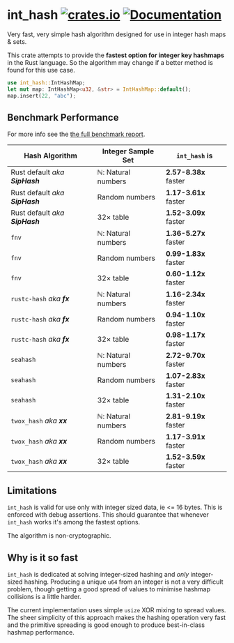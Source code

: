 int_hash
[![crates.io](https://img.shields.io/crates/v/int_hash.svg)](https://crates.io/crates/int_hash)
[![Documentation](https://docs.rs/int_hash/badge.svg)](https://docs.rs/int_hash)
================

Very fast, very simple hash algorithm designed for use in integer hash maps & sets.

This crate attempts to provide the **fastest option for integer key hashmaps** in the Rust language.
So the algorithm may change if a better method is found for this use case.

```rust
use int_hash::IntHashMap;
let mut map: IntHashMap<u32, &str> = IntHashMap::default();
map.insert(22, "abc");
```

## Benchmark Performance
For more info see the [the full benchmark report](bench_report.md).

Hash Algorithm | Integer Sample Set | `int_hash` is
--- | --- | ---
Rust default _aka **SipHash**_ | ℕ: Natural numbers | **2.57-8.38x** faster
Rust default _aka **SipHash**_ | Random numbers | **1.17-3.61x** faster
Rust default _aka **SipHash**_ | 32× table | **1.52-3.09x** faster
`fnv` | ℕ: Natural numbers | **1.36-5.27x** faster
`fnv` | Random numbers | **0.99-1.83x** faster
`fnv` | 32× table | **0.60-1.12x** faster
`rustc-hash` _aka **fx**_ | ℕ: Natural numbers | **1.16-2.34x** faster
`rustc-hash` _aka **fx**_ | Random numbers | **0.94-1.10x** faster
`rustc-hash` _aka **fx**_ | 32× table | **0.98-1.17x** faster
`seahash` | ℕ: Natural numbers | **2.72-9.70x** faster
`seahash` | Random numbers | **1.07-2.83x** faster
`seahash` | 32× table | **1.31-2.10x** faster
`twox_hash` _aka **xx**_ | ℕ: Natural numbers | **2.81-9.19x** faster
`twox_hash` _aka **xx**_ | Random numbers | **1.17-3.91x** faster
`twox_hash` _aka **xx**_ | 32× table | **1.52-3.59x** faster

## Limitations
`int_hash` is valid for use only with integer sized data, ie <= 16 bytes. This is enforced with debug assertions. This should guarantee that whenever `int_hash` works it's among the fastest options.

The algorithm is non-cryptographic.

## Why is it so fast
`int_hash` is dedicated at solving integer-sized hashing and _only_ integer-sized hashing. Producing a unique `u64` from an integer is not a very difficult problem, though getting a good spread of values to minimise hashmap collisions is a little harder.

The current implementation uses simple `usize` XOR mixing to spread values. The sheer simplicity of this approach makes the hashing operation very fast and the primitive spreading is good enough to produce best-in-class hashmap performance.
